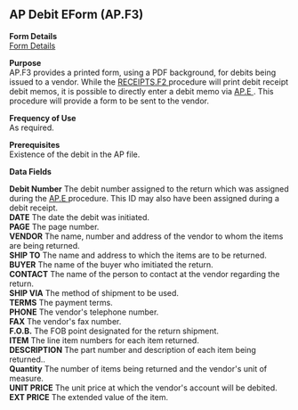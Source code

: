 ##  AP Debit EForm (AP.F3)

<PageHeader />

**Form Details**  
[ Form Details ](AP-F3-1/README.md)   

**Purpose**  
AP.F3 provides a printed form, using a PDF background, for debits being issued to a vendor. While the [ RECEIPTS.F2 ](RECEIPTS-F2/README.md) procedure will print debit receipt debit memos, it is possible to directly enter a debit memo via [ AP.E ](../../../../rover/AP-OVERVIEW/AP-ENTRY/AP-E) . This procedure will provide a form to be sent to the vendor. 

**Frequency of Use**  
As required.

**Prerequisites**  
Existence of the debit in the AP file.

**Data Fields**

**Debit Number** The debit number assigned to the return which was assigned during the [ AP.E ](../../../../rover/AP-OVERVIEW/AP-ENTRY/AP-E) procedure. This ID may also have been assigned during a debit receipt.   
**DATE** The date the debit was initiated.  
**PAGE** The page number.  
**VENDOR** The name, number and address of the vendor to whom the items are
being returned.  
**SHIP TO** The name and address to which the items are to be returned.  
**BUYER** The name of the buyer who imitiated the return.  
**CONTACT** The name of the person to contact at the vendor regarding the
return.  
**SHIP VIA** The method of shipment to be used.  
**TERMS** The payment terms.  
**PHONE** The vendor's telephone number.  
**FAX** The vendor's fax number.  
**F.O.B.** The FOB point designated for the return shipment.  
**ITEM** The line item numbers for each item returned.  
**DESCRIPTION** The part number and description of each item being returned..  
**Quantity** The number of items being returned and the vendor's unit of
measure.  
**UNIT PRICE** The unit price at which the vendor's account will be debited.  
**EXT PRICE** The extended value of the item.  
  
<badge text= "Version 8.10.57" vertical="middle" />

<PageFooter />